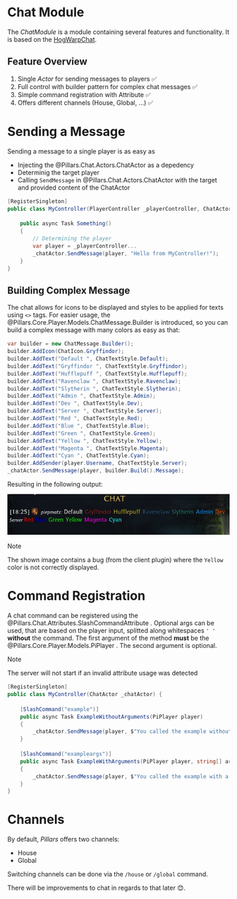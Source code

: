 <div class="article">

# Chat Module

The _ChatModule_ is a module containing several features and functionality.
It is based on the [HogWarpChat](https://github.com/tiltedphoques/HogWarpChat).

## Feature Overview

1. Single *Actor* for sending messages to players ✅
2. Full control with builder pattern for complex chat messages ✅
3. Simple command registration with Attribute ✅
4. Offers different channels (House, Global, ...) ✅

# Sending a Message

Sending a message to a single player is as easy as

* Injecting the @Pillars.Chat.Actors.ChatActor as a depedency
* Determinig the target player
* Calling `SendMessage` in @Pillars.Chat.Actors.ChatActor with the target and provided content of the ChatActor

```c#
[RegisterSingleton]
public class MyController(PlayerController _playerController, ChatActor _chatActor) {
	
	public async Task Something() 
	{
		// Determining the player
		var player = _playerController...
		_chatActor.SendMessage(player, "Hello from MyController!");
	}
}
```

## Building Complex Message

The chat allows for icons to be displayed and styles to be applied for texts using `<>` tags. For easier usage, the @Pillars.Core.Player.Models.ChatMessage.Builder is introduced, so you can build a complex message with many colors as easy as that:

```c#
var builder = new ChatMessage.Builder();
builder.AddIcon(ChatIcon.Gryffindor);
builder.AddText("Default ", ChatTextStyle.Default);
builder.AddText("Gryffindor ", ChatTextStyle.Gryffindor);
builder.AddText("Hufflepuff ", ChatTextStyle.Hufflepuff);
builder.AddText("Ravenclaw ", ChatTextStyle.Ravenclaw);
builder.AddText("Slytherin ", ChatTextStyle.Slytherin);
builder.AddText("Admin ", ChatTextStyle.Admin);
builder.AddText("Dev ", ChatTextStyle.Dev);
builder.AddText("Server ", ChatTextStyle.Server);
builder.AddText("Red ", ChatTextStyle.Red);
builder.AddText("Blue ", ChatTextStyle.Blue);
builder.AddText("Green ", ChatTextStyle.Green);
builder.AddText("Yellow ", ChatTextStyle.Yellow);
builder.AddText("Magenta ", ChatTextStyle.Magenta);
builder.AddText("Cyan ", ChatTextStyle.Cyan);
builder.AddSender(player.Username, ChatTextStyle.Server);
_chatActor.SendMessage(player, builder.Build().Message);
```

Resulting in the following output:

![Builder Example](/docs/images/modules/chat/example.jpg)

> [!NOTE]
> The shown image contains a bug (from the client plugin) where the `Yellow` color is not correctly displayed.

# Command Registration

A chat command can be registered using the @Pillars.Chat.Attributes.SlashCommandAttribute . Optional args can be used, that are based on the player input, splitted along whitespaces `' '` **without** the command.
The first argument of the method **must** be the @Pillars.Core.Player.Models.PiPlayer .
The second argument is optional.

> [!NOTE]
> The server will not start if an invalid attribute usage was detected

```c#
[RegisterSingleton]
public class MyController(ChatActor _chatActor) {
	
	[SlashCommand("example")]
	public async Task ExampleWithoutArguments(PiPlayer player)
	{
		_chatActor.SendMessage(player, $"You called the example without arguments");
	}

	[SlashCommand("exampleargs")]
	public async Task ExampleWithArguments(PiPlayer player, string[] args)
	{
		_chatActor.SendMessage(player, $"You called the example with a total of {args.Length} arguments");
	}
}
```

# Channels

By default, _Pillars_ offers two channels:
* House
* Global

Switching channels can be done via the `/house` or `/global` command.

There will be improvements to chat in regards to that later 😊.

</div>